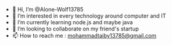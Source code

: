 - 👋 Hi, I’m @Alone-Wolf13785
- 👀 I’m interested in every technology around computer and IT
- 🌱 I’m currently learning node.js and maybe java
- 💞️ I’m looking to collaborate on my friend's startup
- 📫 How to reach me : mohammadtaiby13785@gmail.com

<!---
Alone-Wolf13785/Alone-Wolf13785 is a ✨ special ✨ repository because its `README.md` (this file) appears on your GitHub profile.
You can click the Preview link to take a look at your changes.
--->
